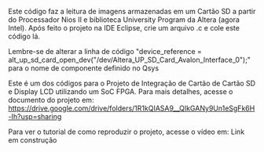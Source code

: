 Este código faz a leitura de imagens armazenadas em um Cartão SD a partir do Processador Nios II e biblioteca University Program da Altera (agora Intel). Após feito o projeto na IDE Eclipse, crie um arquivo .c e
cole este código lá.

Lembre-se de alterar a linha de código "device_reference = alt_up_sd_card_open_dev("/dev/Altera_UP_SD_Card_Avalon_Interface_0");" para o nome de componente definido no Qsys

Este é um dos códigos para o Projeto de Integração de Cartão de Cartão SD e Display LCD utilizando um SoC FPGA.
Para mais detalhes, acesse o documento do projeto em: https://drive.google.com/drive/folders/1R1kQIASA9__QIkGANy9Un1eSgFk6H-Ih?usp=sharing

Para ver o tutorial de como reproduzir o projeto, acesse o vídeo em: Link em construção
